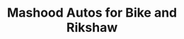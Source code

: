---
title: "Mashood Autos for Bike and Rikshaw"
url: /karachi/mashood-autos-for-bike-and-rikshaw/
shop: shop
---